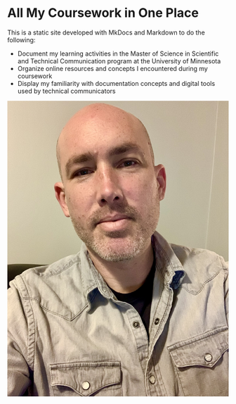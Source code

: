 # All My Coursework in One Place

This is a static site developed with MkDocs and Markdown to do the following:

- Document my learning activities in the Master of Science in Scientific and Technical Communication program at the University of Minnesota
- Organize online resources and concepts I encountered during my coursework 
- Display my familiarity with documentation concepts and digital tools used by technical communicators


![grant](Images/grant.jpg)­

















